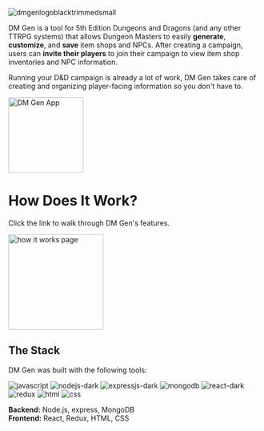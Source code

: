 ![dmgenlogoblacktrimmedsmall](https://user-images.githubusercontent.com/102330367/221329478-e6966299-e8bd-4e8a-ac5c-b2219788f8db.png)

DM Gen is a tool for 5th Edition Dungeons and Dragons (and any other TTRPG systems) that allows Dungeon Masters to easily **generate**, **customize**, and **save** item shops and NPCs. After creating a campaign, users can **invite their players** to join their campaign to view item shop inventories and NPC information. 

Running your D&D campaign is already a lot of work, DM Gen takes care of creating and organizing player-facing information so you don't have to.

<a href="https://dmgen.up.railway.app/">
    <img width="150px" alt="DM Gen App" title="Go to DM Gen App" src="https://custom-icon-badges.demolab.com/badge/-Go%20to%20App-green?style=for-the-badge&logoColor=white&logo=repo"/></a>


# How Does It Work?

Click the link to walk through DM Gen's features.

<a href="https://dmgen.up.railway.app/howitworks">
    <img width="190px" alt="how it works page" title="Go to How It Works page" src="https://custom-icon-badges.demolab.com/badge/-How%20It%20Works-blue?style=for-the-badge&logoColor=white&logo=repo"/></a>

## The Stack

DM Gen was built with the following tools:

![javascript](https://user-images.githubusercontent.com/102330367/221290588-1ac76a5e-a1ef-4008-b494-ed3d2a1700f6.svg)
![nodejs-dark](https://user-images.githubusercontent.com/102330367/221290680-7a735c9a-e52f-469a-ba8c-83dd3b8079f2.svg)
![expressjs-dark](https://user-images.githubusercontent.com/102330367/221290897-71ce897a-994c-4648-8e46-20980ea03952.svg)
![mongodb](https://user-images.githubusercontent.com/102330367/221290905-4681b961-a6bb-4418-aa0a-d9e99da9659a.svg)
![react-dark](https://user-images.githubusercontent.com/102330367/221290916-6d91e457-3086-4a56-b161-d83c7d2536c3.svg)
![redux](https://user-images.githubusercontent.com/102330367/221290923-061d34f5-c4c9-4759-a64c-fc5d947fdef2.svg)
![html](https://user-images.githubusercontent.com/102330367/221290935-b9645ebc-4c1c-4975-bff7-81e677190082.svg)
![css](https://user-images.githubusercontent.com/102330367/221290945-3a601c4f-4008-4954-b0e5-d282f02f201f.svg)


**Backend:** Node.js, express, MongoDB <br>
**Frontend:** React, Redux, HTML, CSS


